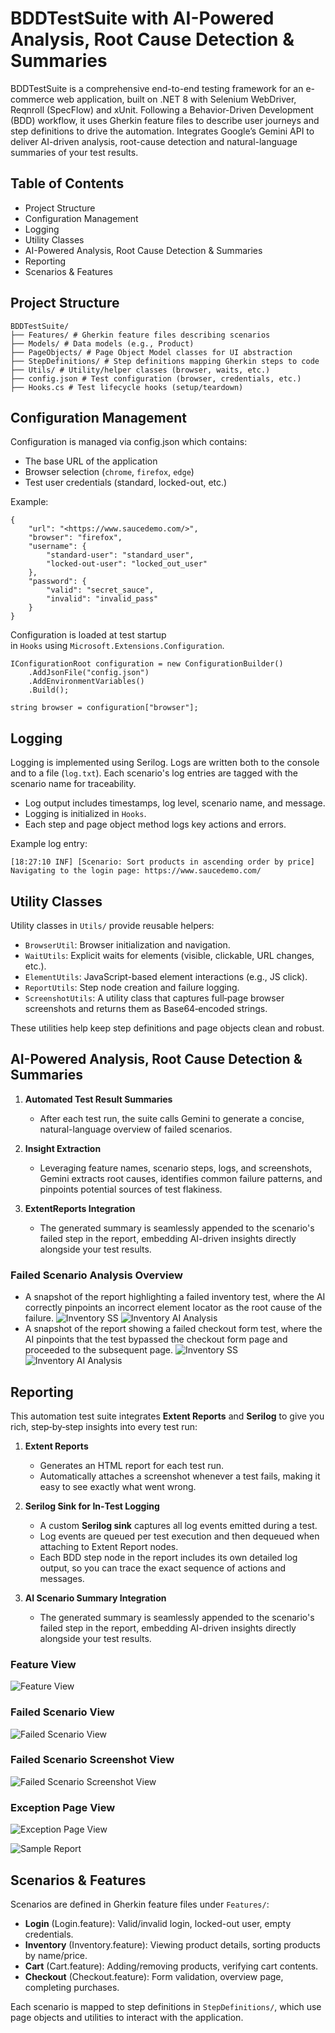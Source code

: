 # BDDTestSuite with AI-Powered Analysis, Root Cause Detection & Summaries
BDDTestSuite is a comprehensive end-to-end testing framework for an e-commerce web application, built on .NET 8 with Selenium WebDriver, Reqnroll (SpecFlow) and xUnit. Following a Behavior-Driven Development (BDD) workflow, it uses Gherkin feature files to describe user journeys and step definitions to drive the automation. Integrates Google’s Gemini API to deliver AI-driven analysis, root-cause detection and natural-language summaries of your test results.  

## Table of Contents

- Project Structure
- Configuration Management
- Logging
- Utility Classes
- AI-Powered Analysis, Root Cause Detection & Summaries
- Reporting
- Scenarios & Features

## Project Structure

```
BDDTestSuite/ 
├── Features/ # Gherkin feature files describing scenarios 
├── Models/ # Data models (e.g., Product) 
├── PageObjects/ # Page Object Model classes for UI abstraction 
├── StepDefinitions/ # Step definitions mapping Gherkin steps to code 
├── Utils/ # Utility/helper classes (browser, waits, etc.) 
├── config.json # Test configuration (browser, credentials, etc.) 
├── Hooks.cs # Test lifecycle hooks (setup/teardown)
```

## Configuration Management

Configuration is managed via config.json which contains:

- The base URL of the application
- Browser selection (`chrome`, `firefox`, `edge`)
- Test user credentials (standard, locked-out, etc.)

Example:
```
{
    "url": "<https://www.saucedemo.com/>",
    "browser": "firefox",
    "username": {
        "standard-user": "standard_user",
        "locked-out-user": "locked_out_user"
    },
    "password": {
        "valid": "secret_sauce",
        "invalid": "invalid_pass"
    }
}
```
Configuration is loaded at test startup in ```Hooks``` using ```Microsoft.Extensions.Configuration```.
```
IConfigurationRoot configuration = new ConfigurationBuilder()
    .AddJsonFile("config.json")
    .AddEnvironmentVariables()
    .Build();

string browser = configuration["browser"];
```

## **Logging**

Logging is implemented using Serilog. Logs are written both to the console and to a file (`log.txt`). Each scenario's log entries are tagged with the scenario name for traceability.

- Log output includes timestamps, log level, scenario name, and message.
- Logging is initialized in `Hooks`.
- Each step and page object method logs key actions and errors.

Example log entry:

```[18:27:10 INF] [Scenario: Sort products in ascending order by price] Navigating to the login page: https://www.saucedemo.com/```

## **Utility Classes**

Utility classes in `Utils/` provide reusable helpers:

- `BrowserUtil`: Browser initialization and navigation.
- `WaitUtils`: Explicit waits for elements (visible, clickable, URL changes, etc.).
- `ElementUtils`: JavaScript-based element interactions (e.g., JS click).
- `ReportUtils`: Step node creation and failure logging.
- `ScreenshotUtils`: A utility class that captures full‑page browser screenshots and returns them as Base64‑encoded strings.

These utilities help keep step definitions and page objects clean and robust.

## **AI-Powered Analysis, Root Cause Detection & Summaries**  

1. **Automated Test Result Summaries**
   - After each test run, the suite calls Gemini to generate a concise, natural-language overview of failed scenarios.
  
2. **Insight Extraction**  
   - Leveraging feature names, scenario steps, logs, and screenshots, Gemini extracts root causes, identifies common failure patterns, and pinpoints potential sources of test flakiness.
  
3. **ExtentReports Integration**
   - The generated summary is seamlessly appended to the scenario's failed step in the report, embedding AI-driven insights directly alongside your test results.
  
### Failed Scenario Analysis Overview 
 - A snapshot of the report highlighting a failed inventory test, where the AI correctly pinpoints an incorrect element locator as the root cause of the failure.
![Inventory SS](BDDTestSuite/Docs/Screenshots/llm-summary-inventory-screenshot.png)
![Inventory AI Analysis](BDDTestSuite/Docs/Screenshots/llm-summary-inventory.png)
- A snapshot of the report showing a failed checkout form test, where the AI pinpoints that the test bypassed the checkout form page and proceeded to the subsequent page.
![Inventory SS](BDDTestSuite/Docs/Screenshots/llm-summary-checkout-screenshot.png)
![Inventory AI Analysis](BDDTestSuite/Docs/Screenshots/llm-summary-checkout.png)

## **Reporting** 

This automation test suite integrates **Extent Reports** and **Serilog** to give you rich, step‑by‑step insights into every test run:

1. **Extent Reports**  
   - Generates an HTML report for each test run.  
   - Automatically attaches a screenshot whenever a test fails, making it easy to see exactly what went wrong.

2. **Serilog Sink for In‑Test Logging**  
   - A custom **Serilog sink** captures all log events emitted during a test.  
   - Log events are queued per test execution and then dequeued when attaching to Extent Report nodes.  
   - Each BDD step node in the report includes its own detailed log output, so you can trace the exact sequence of actions and messages.

3. **AI Scenario Summary Integration**
   - The generated summary is seamlessly appended to the scenario's failed step in the report, embedding AI-driven insights directly alongside your test results.

### Feature View
![Feature View](BDDTestSuite/Docs/Screenshots/report_feature_view.png)
### Failed Scenario View
![Failed Scenario View](BDDTestSuite/Docs/Screenshots/failed-scenario-view-new.png)
### Failed Scenario Screenshot View
![Failed Scenario Screenshot View](BDDTestSuite/Docs/Screenshots/failed_scenario_screenshot_view.png)
### Exception Page View
![Exception Page View](BDDTestSuite/Docs/Screenshots/exceptios_page_view.png)

![Sample Report](BDDTestSuite/Docs/SampleReport)

## **Scenarios & Features**

Scenarios are defined in Gherkin feature files under `Features/`:

- **Login** (Login.feature): Valid/invalid login, locked-out user, empty credentials.
- **Inventory** (Inventory.feature): Viewing product details, sorting products by name/price.
- **Cart** (Cart.feature): Adding/removing products, verifying cart contents.
- **Checkout** (Checkout.feature): Form validation, overview page, completing purchases.

Each scenario is mapped to step definitions in `StepDefinitions/`, which use page objects and utilities to interact with the application.




